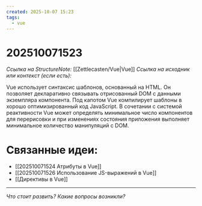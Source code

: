 ```yaml
---
created: 2025-10-07 15:23
tags:
  - vue
---
```

# 202510071523
*Ссылка на StructureNote:* [[Zettlecasten/Vue|Vue]]
*Ссылка на исходник или контекст (если есть):* 

Vue использует синтаксис шаблонов, основанный на HTML. Он позволяет декларативно связывать отрисованный DOM с данными экземпляра компонента. Под капотом Vue компилирует шаблоны в хорошо оптимизированный код JavaScript. В сочетании с системой реактивности Vue может определять минимальное число компонентов для перерисовки и при изменениях состояния приложения выполняет минимальное количество манипуляций с DOM.

# Связанные идеи:
* [[202510071524 Атрибуты в Vue]]
* [[202510071526 Использование JS-выражений в Vue]]
* [[Директивы в Vue]]
---

*Что стоит развить? Какие вопросы возникли?*